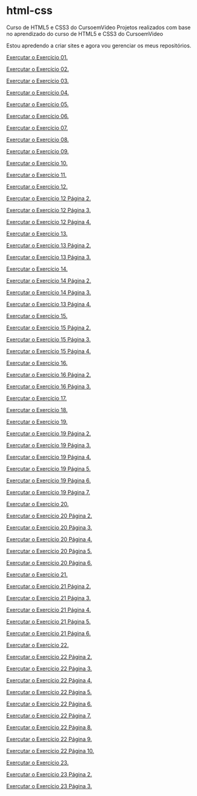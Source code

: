 # html-css
 Curso de HTML5 e CSS3 do CursoemVídeo
 Projetos realizados com base no aprendizado do curso de HTML5 e CSS3 do CursoemVideo

 
Estou apredendo a criar sites e agora vou gerenciar os meus repositórios.

<a href="https://paulapascoal.github.io/aprendiz/ex001/index.html">Exercutar o Exercício 01.</a>

<a href="https://paulapascoal.github.io/html-css1/html-css/exercicio/ex002">Exercutar o Exercício 02.</a>

<a href="https://paulapascoal.github.io/html-css1/html-css/exercicio/ex003/">Exercutar o Exercício 03.</a>

<a href="https://paulapascoal.github.io/html-css1/html-css/exercicio/ex004/">Exercutar o Exercício 04.</a>

<a href="https://paulapascoal.github.io/html-css1/html-css/exercicio/ex005/">Exercutar o Exercício 05.</a>

<a href="https://paulapascoal.github.io/html-css1/html-css/exercicio/ex006/">Exercutar o Exercício 06.</a>

<a href="https://paulapascoal.github.io/html-css1/html-css/exercicio/ex007/">Exercutar o Exercício 07.</a>

<a href="https://paulapascoal.github.io/html-css1/html-css/exercicio/ex008/">Exercutar o Exercício 08.</a>

<a href="https://paulapascoal.github.io/html-css1/html-css/exercicio/ex009/">Exercutar o Exercício 09.</a>

<a href="https://paulapascoal.github.io/html-css1/html-css/exercicio/ex010/">Exercutar o Exercício 10.</a>

<a href="https://paulapascoal.github.io/html-css1/html-css/exercicio/ex011">Exercutar o Exercício 11.</a>

<a href="https://paulapascoal.github.io/html-css1/html-css/exercicio/ex012/index.html">Exercutar o Exercício 12.</a>

<a href="https://paulapascoal.github.io/html-css1/html-css/exercicio/ex012/index2.html">Exercutar o Exercício 12 Página 2.</a>

<a href="https://paulapascoal.github.io/html-css1/html-css/exercicio/ex012/index3.html">Exercutar o Exercício 12 Página 3.</a>

<a href="https://paulapascoal.github.io/html-css1/html-css/exercicio/ex012/pagina02.html">Exercutar o Exercício 12 Página 4.</a>

<a href="https://paulapascoal.github.io/html-css1/html-css/exercicio/ex013/cor01.html">Exercutar o Exercício 13.</a>

<a href="https://paulapascoal.github.io/html-css1/html-css/exercicio/ex013/cor02.html">Exercutar o Exercício 13 Página 2.</a>

<a href="https://paulapascoal.github.io/html-css1/html-css/exercicio/ex013/cor03.html">Exercutar o Exercício 13 Página 3.</a>

<a href="https://paulapascoal.github.io/html-css1/html-css/exercicio/ex014/font01.html">Exercutar o Exercício 14.</a>

<a href="https://paulapascoal.github.io/html-css1/html-css/exercicio/ex014/font02.html">Exercutar o Exercício 14 Página 2.</a>

<a href="https://paulapascoal.github.io/html-css1/html-css/exercicio/ex014/font03.html">Exercutar o Exercício 14 Página 3.</a>

<a href="https://paulapascoal.github.io/html-css1/html-css/exercicio/ex014/font04.html">Exercutar o Exercício 13 Página 4.</a>

<a href="https://paulapascoal.github.io/html-css1/html-css/exercicio/ex015/hover.html">Exercutar o Exercício 15.</a>

<a href="https://paulapascoal.github.io/html-css1/html-css/exercicio/ex015/links.html">Exercutar o Exercício 15 Página 2.</a>

<a href="https://paulapascoal.github.io/html-css1/html-css/exercicio/ex015/seletor01.html">Exercutar o Exercício 15 Página 3.</a>

<a href="https://paulapascoal.github.io/html-css1/html-css/exercicio/ex015/seletor02.html">Exercutar o Exercício 15 Página 4.</a>

<a href="https://paulapascoal.github.io/html-css1/html-css/exercicio/ex016/caixa01.html">Exercutar o Exercício 16.</a>

<a href="https://paulapascoal.github.io/html-css1/html-css/exercicio/ex016/caixa02.html">Exercutar o Exercício 16 Página 2.</a>

<a href="https://paulapascoal.github.io/html-css1/html-css/exercicio/ex016/caixa03.html">Exercutar o Exercício 16 Página 3.</a>

<a href="https://paulapascoal.github.io/html-css1/html-css/exercicio/ex016/caixa01.html">Exercutar o Exercício 17.</a>

<a href="https://paulapascoal.github.io/html-css1/html-css/exercicio/ex018/">Exercutar o Exercício 18.</a>

<a href="https://paulapascoal.github.io/html-css1/html-css/exercicio/ex019/fundo001.html">Exercutar o Exercício 19.</a>

<a href="https://paulapascoal.github.io/html-css1/html-css/exercicio/ex019/fundo002.html">Exercutar o Exercício 19 Página 2.</a>

<a href="https://paulapascoal.github.io/html-css1/html-css/exercicio/ex019/fundo003.html">Exercutar o Exercício 19 Página 3.</a>

<a href="https://paulapascoal.github.io/html-css1/html-css/exercicio/ex019/fundo004.html">Exercutar o Exercício 19 Página 4.</a>

<a href="https://paulapascoal.github.io/html-css1/html-css/exercicio/ex019/fundo005.html">Exercutar o Exercício 19 Página 5.</a>

<a href="https://paulapascoal.github.io/html-css1/html-css/exercicio/ex019/fundo006.html">Exercutar o Exercício 19 Página 6.</a>

<a href="https://paulapascoal.github.io/html-css1/html-css/exercicio/ex019/fundo007.html">Exercutar o Exercício 19 Página 7.</a>

<a href="https://paulapascoal.github.io/html-css1/html-css/exercicio/ex020/tabela001.html">Exercutar o Exercício 20.</a>

<a href="https://paulapascoal.github.io/html-css1/html-css/exercicio/ex020/tabela002.html">Exercutar o Exercício 20 Página 2.</a>

<a href="https://paulapascoal.github.io/html-css1/html-css/exercicio/ex020/tabela003.html">Exercutar o Exercício 20 Página 3.</a>

<a href="https://paulapascoal.github.io/html-css1/html-css/exercicio/ex020/tabela004.html">Exercutar o Exercício 20 Página 4.</a>

<a href="https://paulapascoal.github.io/html-css1/html-css/exercicio/ex020/tabela005.html">Exercutar o Exercício 20 Página 5.</a>

<a href="https://paulapascoal.github.io/html-css1/html-css/exercicio/ex020/tabela006.html">Exercutar o Exercício 20 Página 6.</a>

<a href="https://paulapascoal.github.io/html-css1/html-css/exercicio/ex021/iframe001.html">Exercutar o Exercício 21.</a>

<a href="https://paulapascoal.github.io/html-css1/html-css/exercicio/ex021/iframe002.html">Exercutar o Exercício 21 Página 2.</a>

<a href="https://paulapascoal.github.io/html-css1/html-css/exercicio/ex021/iframe003.html">Exercutar o Exercício 21 Página 3.</a>

<a href="https://paulapascoal.github.io/html-css1/html-css/exercicio/ex021/iframe004.html">Exercutar o Exercício 21 Página 4.</a>

<a href="https://paulapascoal.github.io/html-css1/html-css/exercicio/ex021/iframe005.html">Exercutar o Exercício 21 Página 5.</a>

<a href="https://paulapascoal.github.io/html-css1/html-css/exercicio/ex021/iframe006.html">Exercutar o Exercício 21 Página 6.</a>

<a href="https://paulapascoal.github.io/html-css1/html-css/exercicio/ex022/form001.html">Exercutar o Exercício 22.</a>

<a href="https://paulapascoal.github.io/html-css1/html-css/exercicio/ex022/form002.html">Exercutar o Exercício 22 Página 2.</a>

<a href="https://paulapascoal.github.io/html-css1/html-css/exercicio/ex022/form003.html">Exercutar o Exercício 22 Página 3.</a>

<a href="https://paulapascoal.github.io/html-css1/html-css/exercicio/ex022/form004.html">Exercutar o Exercício 22 Página 4.</a>

<a href="https://paulapascoal.github.io/html-css1/html-css/exercicio/ex022/form005.html">Exercutar o Exercício 22 Página 5.</a>

<a href="https://paulapascoal.github.io/html-css1/html-css/exercicio/ex022/form006.html">Exercutar o Exercício 22 Página 6.</a>

<a href="https://paulapascoal.github.io/html-css1/html-css/exercicio/ex022/form007.html">Exercutar o Exercício 22 Página 7.</a>

<a href="https://paulapascoal.github.io/html-css1/html-css/exercicio/ex022/form008.html">Exercutar o Exercício 22 Página 8.</a>

<a href="https://paulapascoal.github.io/html-css1/html-css/exercicio/ex022/form009.html">Exercutar o Exercício 22 Página 9.</a>

<a href="https://paulapascoal.github.io/html-css1/html-css/exercicio/ex022/form010.html">Exercutar o Exercício 22 Página 10.</a>

<a href="http://paulapascoal.github.io/html-css1/html-css/exercicio/ex023/mq001/index.html">Exercutar o Exercício 23.</a>

<a href="http://paulapascoal.github.io/html-css1/html-css/exercicio/ex023/mq002/index.html">Exercutar o Exercício 23 Página 2.</a>

<a href="http://paulapascoal.github.io/html-css1/html-css/exercicio/ex023/mq003/index.html">Exercutar o Exercício 23 Página 3.</a>



